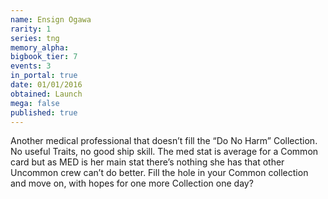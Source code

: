 ```yaml
---
name: Ensign Ogawa
rarity: 1
series: tng
memory_alpha:
bigbook_tier: 7
events: 3
in_portal: true
date: 01/01/2016
obtained: Launch
mega: false
published: true
---
```


Another medical professional that doesn’t fill the “Do No Harm” Collection. No useful Traits, no good ship skill. The med stat is average for a Common card but as MED is her main stat there’s nothing she has that other Uncommon crew can’t do better. Fill the hole in your Common collection and move on, with hopes for one more Collection one day?
